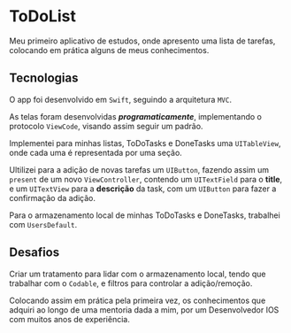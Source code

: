 # ToDoList

Meu primeiro aplicativo de estudos, onde apresento uma lista de tarefas, colocando em prática alguns de meus conhecimentos.

## Tecnologias

O app foi desenvolvido em `Swift`, seguindo a arquitetura `MVC`.

As telas foram desenvolvidas ***programaticamente***, implementando o protocolo `ViewCode`, visando assim seguir um padrão.

Implementei para minhas listas, ToDoTasks e DoneTasks uma `UITableView`, onde cada uma é representada por uma seção.

Ultilizei para a adição de novas tarefas um `UIButton`, fazendo assim um `present` de um novo `ViewController`, contendo um `UITextField` para o **title**, e um `UITextView` para a **descrição** da task, com um `UIButton` para fazer a confirmação da adição.

Para o armazenamento local de minhas ToDoTasks e 
DoneTasks, trabalhei com `UsersDefault`.

## Desafios

Criar um tratamento para lidar com o armazenamento local, tendo que trabalhar com o `Codable`, e filtros para controlar a adição/remoção.

Colocando assim em prática pela primeira vez, os conhecimentos que adquiri ao longo de uma mentoria dada a mim, por um Desenvolvedor IOS com muitos anos de experiência.

